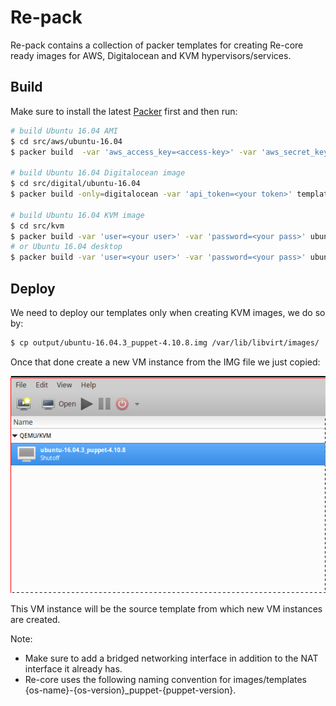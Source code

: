 # Re-pack

Re-pack contains a collection of packer templates for creating Re-core ready images for AWS, Digitalocean and KVM hypervisors/services.

## Build

Make sure to install the latest [Packer](packer.com) first and then run:

```bash
# build Ubuntu 16.04 AMI
$ cd src/aws/ubuntu-16.04
$ packer build  -var 'aws_access_key=<access-key>' -var 'aws_secret_key=<secret-key>' template.json

# build Ubuntu 16.04 Digitalocean image
$ cd src/digital/ubuntu-16.04
$ packer build -only=digitalocean -var 'api_token=<your token>' template.json

# build Ubuntu 16.04 KVM image
$ cd src/kvm
$ packer build -var 'user=<your user>' -var 'password=<your pass>' ubuntu-16.04-server-amd64.json
# or Ubuntu 16.04 desktop
$ packer build -var 'user=<your user>' -var 'password=<your pass>' ubuntu-16.04-desktop-amd64.json

```
## Deploy
We need to deploy our templates only when creating KVM images, we do so by:

```bash
$ cp output/ubuntu-16.04.3_puppet-4.10.8.img /var/lib/libvirt/images/
```

Once that done create a new VM instance from the IMG file we just copied:

 ![kvm-template](/img/template.png)

This VM instance will be the source template from which new VM instances are created.

Note:
* Make sure to add a bridged networking interface in addition to the NAT interface it already has.
* Re-core uses the following naming convention for images/templates {os-name}-{os-version}_puppet-{puppet-version}.

